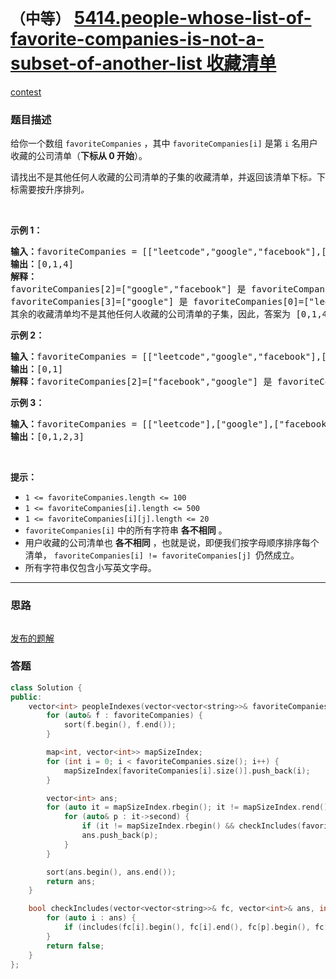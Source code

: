 # `（中等）` [5414.people-whose-list-of-favorite-companies-is-not-a-subset-of-another-list 收藏清单](https://leetcode-cn.com/problems/people-whose-list-of-favorite-companies-is-not-a-subset-of-another-list/)

[contest](https://leetcode-cn.com/contest/weekly-contest-189/problems/people-whose-list-of-favorite-companies-is-not-a-subset-of-another-list/)

### 题目描述
<p>给你一个数组 <code>favoriteCompanies</code> ，其中 <code>favoriteCompanies[i]</code> 是第 <code>i</code> 名用户收藏的公司清单（<strong>下标从 0 开始</strong>）。</p>

<p>请找出不是其他任何人收藏的公司清单的子集的收藏清单，并返回该清单下标<em>。</em>下标需要按升序排列<em>。</em></p>

<p>&nbsp;</p>

<p><strong>示例 1：</strong></p>

<pre><strong>输入：</strong>favoriteCompanies = [["leetcode","google","facebook"],["google","microsoft"],["google","facebook"],["google"],["amazon"]]
<strong>输出：</strong>[0,1,4] 
<strong>解释：</strong>
favoriteCompanies[2]=["google","facebook"] 是 favoriteCompanies[0]=["leetcode","google","facebook"] 的子集。
favoriteCompanies[3]=["google"] 是 favoriteCompanies[0]=["leetcode","google","facebook"] 和 favoriteCompanies[1]=["google","microsoft"] 的子集。
其余的收藏清单均不是其他任何人收藏的公司清单的子集，因此，答案为 [0,1,4] 。
</pre>

<p><strong>示例 2：</strong></p>

<pre><strong>输入：</strong>favoriteCompanies = [["leetcode","google","facebook"],["leetcode","amazon"],["facebook","google"]]
<strong>输出：</strong>[0,1] 
<strong>解释：</strong>favoriteCompanies[2]=["facebook","google"] 是 favoriteCompanies[0]=["leetcode","google","facebook"] 的子集，因此，答案为 [0,1] 。
</pre>

<p><strong>示例 3：</strong></p>

<pre><strong>输入：</strong>favoriteCompanies = [["leetcode"],["google"],["facebook"],["amazon"]]
<strong>输出：</strong>[0,1,2,3]
</pre>

<p>&nbsp;</p>

<p><strong>提示：</strong></p>

<ul>
	<li><code>1 <=&nbsp;favoriteCompanies.length <= 100</code></li>
	<li><code>1 <=&nbsp;favoriteCompanies[i].length <= 500</code></li>
	<li><code>1 <=&nbsp;favoriteCompanies[i][j].length <= 20</code></li>
	<li><code>favoriteCompanies[i]</code> 中的所有字符串 <strong>各不相同</strong> 。</li>
	<li>用户收藏的公司清单也 <strong>各不相同</strong> ，也就是说，即便我们按字母顺序排序每个清单， <code>favoriteCompanies[i] != favoriteCompanies[j] </code>仍然成立。</li>
	<li>所有字符串仅包含小写英文字母。</li>
</ul>


---
### 思路
```
```

[发布的题解](https://leetcode-cn.com/problems/people-whose-list-of-favorite-companies-is-not-a-subset-of-another-list/solution/favorite-companies-by-ikaruga/)

### 答题
``` C++
class Solution {
public:
    vector<int> peopleIndexes(vector<vector<string>>& favoriteCompanies) {
        for (auto& f : favoriteCompanies) {
            sort(f.begin(), f.end());
        }

        map<int, vector<int>> mapSizeIndex;
        for (int i = 0; i < favoriteCompanies.size(); i++) {
            mapSizeIndex[favoriteCompanies[i].size()].push_back(i);
        }

        vector<int> ans;
        for (auto it = mapSizeIndex.rbegin(); it != mapSizeIndex.rend(); it++) {
            for (auto& p : it->second) {
                if (it != mapSizeIndex.rbegin() && checkIncludes(favoriteCompanies, ans, p)) continue;
                ans.push_back(p);
            }
        }

        sort(ans.begin(), ans.end());
        return ans;
    }

    bool checkIncludes(vector<vector<string>>& fc, vector<int>& ans, int p) {
        for (auto i : ans) {
            if (includes(fc[i].begin(), fc[i].end(), fc[p].begin(), fc[p].end())) return true;
        }
        return false;
    }    
};
```




